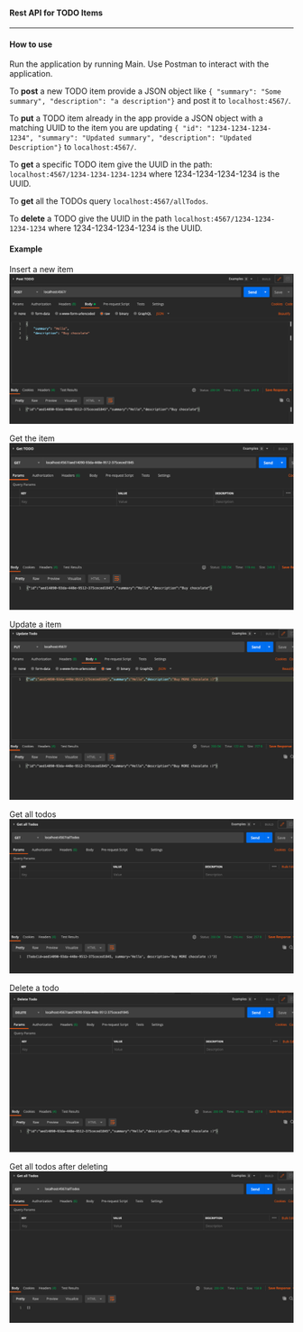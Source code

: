 #### Rest API for TODO Items
___

#### How to use    
Run the application by running Main. Use Postman to interact with the application.   

To **post** a new TODO item provide a JSON object like `{ "summary": "Some summary", "description": "a description"}` 
and post it to `localhost:4567/`.    

To **put** a TODO item already in the app provide a JSON object with a matching UUID to the item you are updating
  `{ "id": "1234-1234-1234-1234", "summary": "Updated summary", "description": "Updated Description"}` to  `localhost:4567/`.     
  
To **get** a specific TODO item give the UUID in the path: `localhost:4567/1234-1234-1234-1234` where 1234-1234-1234-1234 is the UUID.   

To **get** all the TODOs query `localhost:4567/allTodos`.   

To **delete** a TODO give the UUID in the path `localhost:4567/1234-1234-1234-1234` where 1234-1234-1234-1234 is the UUID.         




#### Example   

Insert a new item   
![POST](Screenshots/POST.png?raw=true)   

Get the item   
![GET](Screenshots/Get.png?raw=true)   

Update a item   
![PUT](Screenshots/Update.png?raw=true)   

Get all todos   
![GET](Screenshots/AllTodosBeforeDel.png?raw=true)   

Delete a todo   
![DELETE](Screenshots/Delete.png?raw=true)   

Get all todos after deleting   
![GET](Screenshots/TodosAfterDel.png?raw=true)   
